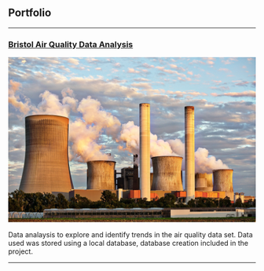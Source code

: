 ## Portfolio

---

### [Bristol Air Quality Data Analysis](/sample_page)
<img src="images/air.jpg?raw=true"/>
<p style="font-size:14px">Data analaysis to explore and identify trends in the air quality data set. Data used was stored using a local database, database creation included in the project.</p>


---

